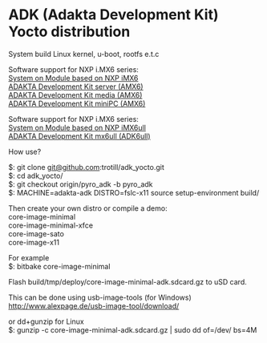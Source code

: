 # ADK (Adakta Development Kit) Yocto distribution
  
System build Linux kernel, u-boot, rootfs e.t.c  
  
Software support for NXP i.MX6 series:  
<a href="https://adakta.ru/eng/products/system-on-module-ADAKTA-mx6-iMX6">System on Module based on NXP iMX6<a>  
<a href="https://adakta.ru/eng/products/ADAKTA-AMX6-server">ADAKTA Development Kit server (AMX6)<a>  
<a href="https://adakta.ru/eng/products/ADAKTA-AMX6-media">ADAKTA Development Kit media (AMX6)<a>  
<a href="https://adakta.ru/eng/products/ADAKTA-AMX6-miniPC">ADAKTA Development Kit miniPC (AMX6)<a>  
  
Software support for NXP i.MX6 series:  
<a href="https://adakta.ru/eng/products/system-on-module-ADAKTA-iMX6ull-nano6">System on Module based on NXP iMX6ull<a>  
<a href="https://adakta.ru/eng/products/ADK-board-ADAKTA-mx6ull">ADAKTA Development Kit mx6ull (ADK6ull)<a>  
  
How use?  
  
$: git clone git@github.com:trotill/adk_yocto.git  
$: cd adk_yocto/  
$: git checkout origin/pyro_adk -b pyro_adk  
$: MACHINE=adakta-adk DISTRO=fslc-x11 source setup-environment build/  
  
Then create your own distro or compile a demo:  
core-image-minimal  
core-image-minimal-xfce  
core-image-sato  
core-image-x11  
  
For example  
$: bitbake core-image-minimal  
  
Flash build/tmp/deploy/core-image-minimal-adk.sdcard.gz to uSD card.  
  
This can be done using usb-image-tools (for Windows)  
http://www.alexpage.de/usb-image-tool/download/  
  
or dd+gunzip for Linux  
$: gunzip -c core-image-minimal-adk.sdcard.gz | sudo dd of=/dev/<you device> bs=4M  
